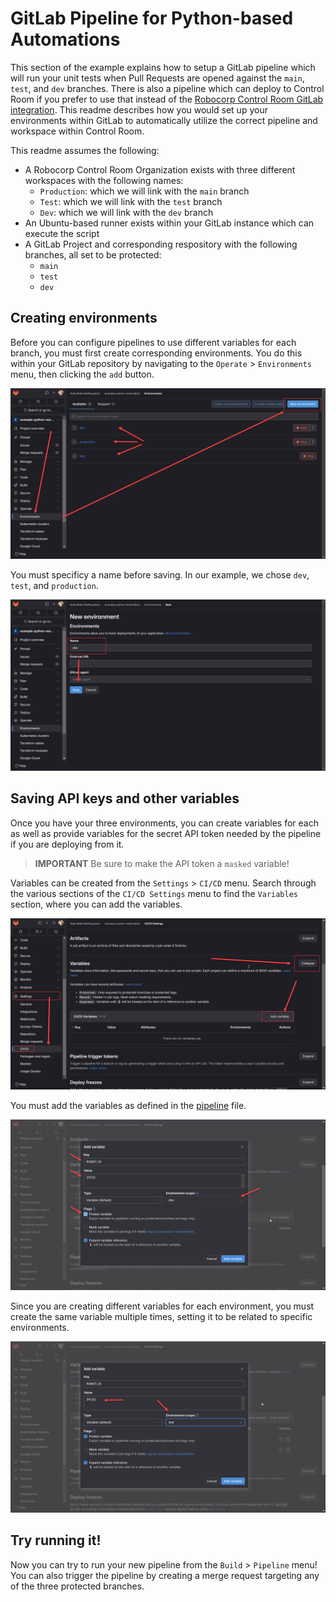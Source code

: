 # GitLab Pipeline for Python-based Automations

This section of the example explains how to setup a GitLab pipeline which will run your unit tests when Pull Requests are opened against the `main`, `test`, and `dev` branches. There is also a pipeline which can deploy to Control Room if you prefer to use that instead of the [Robocorp Control Room GitLab integration](https://robocorp.com/docs/control-room/technical-architecture-and-security/version-control). This readme describes how you would set up your environments within GitLab to automatically utilize the correct pipeline and workspace within Control Room.

This readme assumes the following:

* A Robocorp Control Room Organization exists with three different workspaces with the following names:
    * `Production`: which we will link with the `main` branch
    * `Test`: which we will link with the `test` branch
    * `Dev`: which we will link with the `dev` branch
* An Ubuntu-based runner exists within your GitLab instance which can execute the script
* A GitLab Project and corresponding respository with the following branches, all set to be protected:
    * `main`
    * `test`
    * `dev`

## Creating environments

Before you can configure pipelines to use different variables for each branch, you must first create corresponding environments. You do this within your GitLab repository by navigating to the `Operate` > `Environments` menu, then clicking the `add` button. 

![Creating environments in GitLab](./img/gitlab_create_environments_1.png)

You must specificy a name before saving. In our example, we chose `dev`, `test`, and `production`.

![Creating a new environment in GitLab](./img/gitlab_create_environments_2.png)

## Saving API keys and other variables

Once you have your three environments, you can create variables for each as well as provide variables for the secret API token needed by the pipeline if you are deploying from it.

> **IMPORTANT** Be sure to make the API token a `masked` variable!

Variables can be created from the `Settings` > `CI/CD` menu. Search through the various sections of the `CI/CD Settings` menu to find the `Variables` section, where you can add the variables.

![Finding the variables settings](./img/gitlab_variables_settings.png)

You must add the variables as defined in the [pipeline](robocorp-ci-template.gitlab-ci.yml) file.

![Adding a variable](./img/gitlab_add_variable_dialog.png)

Since you are creating different variables for each environment, you must create the same variable multiple times, setting it to be related to specific environments.

![Adding extra variables](./img/gitlab_add_diff_env_variable.png)

## Try running it!

Now you can try to run your new pipeline from the `Build` > `Pipeline` menu! You can also trigger the pipeline by creating a merge request targeting any of the three protected branches.
